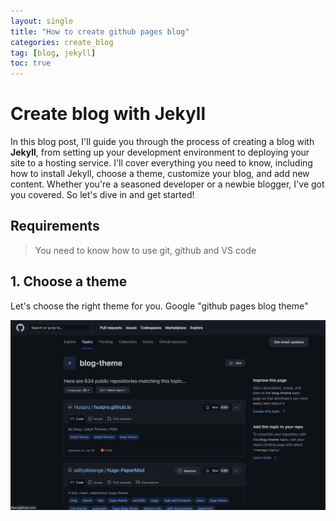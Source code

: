 ```yaml
---
layout: single
title: "How to create github pages blog"
categories: create_blog
tag: [blog, jekyll]
toc: true
---
```


# Create blog with Jekyll

In this blog post, I'll guide you through the process of creating a blog with **Jekyll**, from setting up your development environment to deploying your site to a hosting service.
I'll cover everything you need to know, including how to install Jekyll, choose a theme, customize your blog, and add new content. Whether you're a seasoned developer or a newbie blogger, I've got you covered. So let's dive in and get started!

## Requirements

> You need to know how to use git, github and VS code

## 1. Choose a theme

Let's choose the right theme for you. Google "github pages blog theme"

![Alt text](../images/Screen%20Shot%202023-02-25%20at%2010.18.45%20PM.png)
